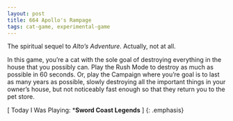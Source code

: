 ```yaml
---
layout: post
title: 664 Apollo's Rampage
tags: cat-game, experimental-game
---
```

The spiritual sequel to *Alto’s Adventure*. Actually, not at all.

In this game, you’re a cat with the sole goal of destroying everything in the house that you possibly can.  Play the Rush Mode to destroy as much as possible in 60 seconds.  Or, play the Campaign where you’re goal is to last as many years as possible, slowly destroying all the important things in your owner’s house, but not noticeably fast enough so that they return you to the pet store.

[ Today I Was Playing: ***Sword Coast Legends** ]
{: .emphasis}